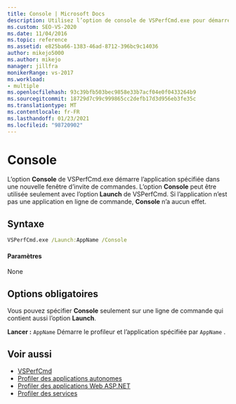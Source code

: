 ```yaml
---
title: Console | Microsoft Docs
description: Utilisez l’option de console de VSPerfCmd.exe pour démarrer l’application spécifiée dans une nouvelle fenêtre d’invite de commandes. Vous devez l’utiliser avec l’option Launch.
ms.custom: SEO-VS-2020
ms.date: 11/04/2016
ms.topic: reference
ms.assetid: e825ba66-1383-46ad-8712-396bc9c14036
author: mikejo5000
ms.author: mikejo
manager: jillfra
monikerRange: vs-2017
ms.workload:
- multiple
ms.openlocfilehash: 93c39bfb503bec9858e33b7acf04e0f0433264b9
ms.sourcegitcommit: 18729d7c99c999865cc2defb17d3d956eb3fe35c
ms.translationtype: MT
ms.contentlocale: fr-FR
ms.lasthandoff: 01/23/2021
ms.locfileid: "98720902"
---
```

# <a name="console"></a>Console
L’option **Console** de VSPerfCmd.exe démarre l’application spécifiée dans une nouvelle fenêtre d’invite de commandes. L’option **Console** peut être utilisée seulement avec l’option **Launch** de VSPerfCmd. Si l’application n’est pas une application en ligne de commande, **Console** n’a aucun effet.

## <a name="syntax"></a>Syntaxe

```cmd
VSPerfCmd.exe /Launch:AppName /Console
```

#### <a name="parameters"></a>Paramètres
 None

## <a name="required-options"></a>Options obligatoires
 Vous pouvez spécifier **Console** seulement sur une ligne de commande qui contient aussi l’option **Launch**.

 **Lancer :** `AppName` Démarre le profileur et l’application spécifiée par `AppName` .

## <a name="see-also"></a>Voir aussi
- [VSPerfCmd](../profiling/vsperfcmd.md)
- [Profiler des applications autonomes](../profiling/command-line-profiling-of-stand-alone-applications.md)
- [Profiler des applications Web ASP.NET](../profiling/command-line-profiling-of-aspnet-web-applications.md)
- [Profiler des services](../profiling/command-line-profiling-of-services.md)
